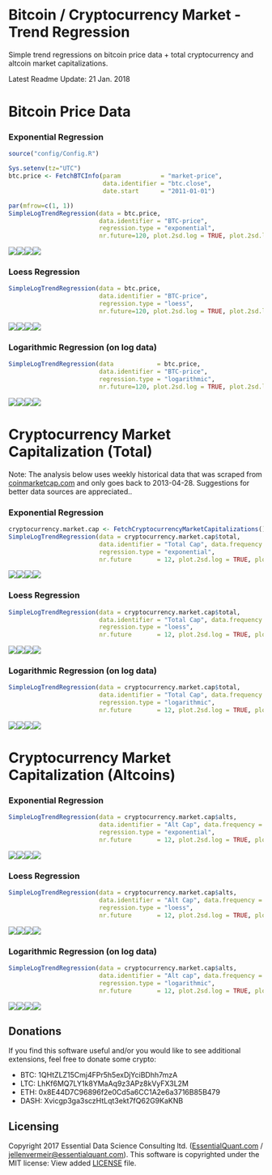 Bitcoin / Cryptocurrency Market - Trend Regression
================

Simple trend regressions on bitcoin price data + total cryptocurrency and altcoin market capitalizations.

Latest Readme Update: 21 Jan. 2018

Bitcoin Price Data
==================

### Exponential Regression

``` r
source("config/Config.R")

Sys.setenv(tz="UTC")
btc.price <- FetchBTCInfo(param           = "market-price",   
                          data.identifier = "btc.close", 
                          date.start      = "2011-01-01")

par(mfrow=c(1, 1))
SimpleLogTrendRegression(data = btc.price, 
                         data.identifier = "BTC-price",
                         regression.type = "exponential",
                         nr.future=120, plot.2sd.log = TRUE, plot.2sd.levels = FALSE)
```

![](README_files/figure-markdown_github-ascii_identifiers/unnamed-chunk-1-1.png)![](README_files/figure-markdown_github-ascii_identifiers/unnamed-chunk-1-2.png)![](README_files/figure-markdown_github-ascii_identifiers/unnamed-chunk-1-3.png)![](README_files/figure-markdown_github-ascii_identifiers/unnamed-chunk-1-4.png)

### Loess Regression

``` r
SimpleLogTrendRegression(data = btc.price, 
                         data.identifier = "BTC-price",
                         regression.type = "loess",
                         nr.future=120, plot.2sd.log = TRUE, plot.2sd.levels = TRUE)
```

![](README_files/figure-markdown_github-ascii_identifiers/unnamed-chunk-2-1.png)![](README_files/figure-markdown_github-ascii_identifiers/unnamed-chunk-2-2.png)![](README_files/figure-markdown_github-ascii_identifiers/unnamed-chunk-2-3.png)![](README_files/figure-markdown_github-ascii_identifiers/unnamed-chunk-2-4.png)

### Logarithmic Regression (on log data)

``` r
SimpleLogTrendRegression(data            = btc.price,
                         data.identifier = "BTC-price",
                         regression.type = "logarithmic",
                         nr.future=120, plot.2sd.log = TRUE, plot.2sd.levels = TRUE)
```

![](README_files/figure-markdown_github-ascii_identifiers/unnamed-chunk-3-1.png)![](README_files/figure-markdown_github-ascii_identifiers/unnamed-chunk-3-2.png)![](README_files/figure-markdown_github-ascii_identifiers/unnamed-chunk-3-3.png)![](README_files/figure-markdown_github-ascii_identifiers/unnamed-chunk-3-4.png)

Cryptocurrency Market Capitalization (Total)
============================================

Note: The analysis below uses weekly historical data that was scraped from [coinmarketcap.com](https://coinmarketcap.com/) and only goes back to 2013-04-28. Suggestions for better data sources are appreciated..

### Exponential Regression

``` r
cryptocurrency.market.cap <- FetchCryptocurrencyMarketCapitalizations()
SimpleLogTrendRegression(data = cryptocurrency.market.cap$total,
                         data.identifier = "Total Cap", data.frequency = "weekly",
                         regression.type = "exponential",
                         nr.future       = 12, plot.2sd.log = TRUE, plot.2sd.levels = TRUE)
```

![](README_files/figure-markdown_github-ascii_identifiers/unnamed-chunk-4-1.png)![](README_files/figure-markdown_github-ascii_identifiers/unnamed-chunk-4-2.png)![](README_files/figure-markdown_github-ascii_identifiers/unnamed-chunk-4-3.png)![](README_files/figure-markdown_github-ascii_identifiers/unnamed-chunk-4-4.png)

### Loess Regression

``` r
SimpleLogTrendRegression(data = cryptocurrency.market.cap$total,
                         data.identifier = "Total Cap", data.frequency = "weekly",
                         regression.type = "loess",
                         nr.future       = 12, plot.2sd.log = TRUE, plot.2sd.levels = TRUE)
```

![](README_files/figure-markdown_github-ascii_identifiers/unnamed-chunk-5-1.png)![](README_files/figure-markdown_github-ascii_identifiers/unnamed-chunk-5-2.png)![](README_files/figure-markdown_github-ascii_identifiers/unnamed-chunk-5-3.png)![](README_files/figure-markdown_github-ascii_identifiers/unnamed-chunk-5-4.png)

### Logarithmic Regression (on log data)

``` r
SimpleLogTrendRegression(data = cryptocurrency.market.cap$total,
                         data.identifier = "Total Cap", data.frequency = "weekly",
                         regression.type = "logarithmic",
                         nr.future       = 12, plot.2sd.log = TRUE, plot.2sd.levels = TRUE)
```

![](README_files/figure-markdown_github-ascii_identifiers/unnamed-chunk-6-1.png)![](README_files/figure-markdown_github-ascii_identifiers/unnamed-chunk-6-2.png)![](README_files/figure-markdown_github-ascii_identifiers/unnamed-chunk-6-3.png)![](README_files/figure-markdown_github-ascii_identifiers/unnamed-chunk-6-4.png)

Cryptocurrency Market Capitalization (Altcoins)
===============================================

### Exponential Regression

``` r
SimpleLogTrendRegression(data = cryptocurrency.market.cap$alts,
                         data.identifier = "Alt Cap", data.frequency = "weekly",
                         regression.type = "exponential",
                         nr.future       = 12, plot.2sd.log = TRUE, plot.2sd.levels = TRUE)
```

![](README_files/figure-markdown_github-ascii_identifiers/unnamed-chunk-7-1.png)![](README_files/figure-markdown_github-ascii_identifiers/unnamed-chunk-7-2.png)![](README_files/figure-markdown_github-ascii_identifiers/unnamed-chunk-7-3.png)![](README_files/figure-markdown_github-ascii_identifiers/unnamed-chunk-7-4.png)

### Loess Regression

``` r
SimpleLogTrendRegression(data = cryptocurrency.market.cap$alts,
                         data.identifier = "Alt Cap", data.frequency = "weekly",
                         regression.type = "loess",
                         nr.future       = 12, plot.2sd.log = TRUE, plot.2sd.levels = TRUE)
```

![](README_files/figure-markdown_github-ascii_identifiers/unnamed-chunk-8-1.png)![](README_files/figure-markdown_github-ascii_identifiers/unnamed-chunk-8-2.png)![](README_files/figure-markdown_github-ascii_identifiers/unnamed-chunk-8-3.png)![](README_files/figure-markdown_github-ascii_identifiers/unnamed-chunk-8-4.png)

### Logarithmic Regression (on log data)

``` r
SimpleLogTrendRegression(data = cryptocurrency.market.cap$alts,
                         data.identifier = "Alt cap", data.frequency = "weekly",
                         regression.type = "logarithmic",
                         nr.future       = 12, plot.2sd.log = TRUE, plot.2sd.levels = TRUE)
```

![](README_files/figure-markdown_github-ascii_identifiers/unnamed-chunk-9-1.png)![](README_files/figure-markdown_github-ascii_identifiers/unnamed-chunk-9-2.png)![](README_files/figure-markdown_github-ascii_identifiers/unnamed-chunk-9-3.png)![](README_files/figure-markdown_github-ascii_identifiers/unnamed-chunk-9-4.png)

Donations
---------

If you find this software useful and/or you would like to see additional extensions, feel free to donate some crypto:

-   BTC: 1QHtZLZ15Cmj4FPr5h5exDjYciBDhh7mzA
-   LTC: LhKf6MQ7LY1k8YMaAq9z3APz8kVyFX3L2M
-   ETH: 0x8E44D7C96896f2e0Cd5a6CC1A2e6a3716B85B479
-   DASH: Xvicgp3ga3sczHtLqt3ekt7fQ62G9KaKNB

Licensing
---------

Copyright 2017 Essential Data Science Consulting ltd. ([EssentialQuant.com](http://essentialquant.com "EssentialQuant") / <jellenvermeir@essentialquant.com>). This software is copyrighted under the MIT license: View added [LICENSE](./LICENSE) file.
